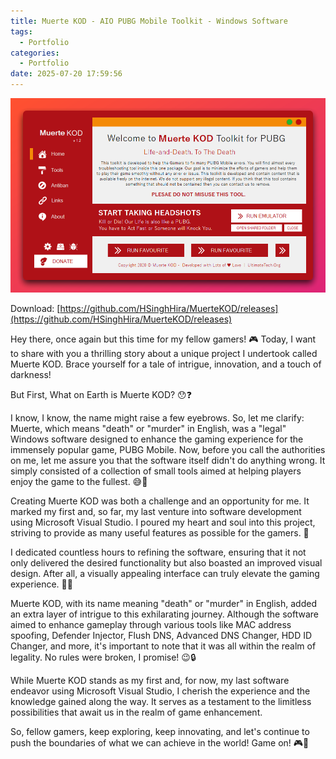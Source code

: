 ```yaml
---
title: Muerte KOD - AIO PUBG Mobile Toolkit - Windows Software
tags:
  - Portfolio
categories:
  - Portfolio
date: 2025-07-20 17:59:56
---
```

![Muerte_KOD.png](/images/portfolio/Muerte_KOD.png)

Download: [https://github.com/HSinghHira/MuerteKOD/releases](https://github.com/HSinghHira/MuerteKOD/releases)

Hey there, once again but this time for my fellow gamers! 🎮 Today, I want to share with you a thrilling story about a unique project I undertook called Muerte KOD. Brace yourself for a tale of intrigue, innovation, and a touch of darkness!

But First, What on Earth is Muerte KOD? 😯❓

I know, I know, the name might raise a few eyebrows. So, let me clarify: Muerte, which means "death" or "murder" in English, was a "legal" Windows software designed to enhance the gaming experience for the immensely popular game, PUBG Mobile. Now, before you call the authorities on me, let me assure you that the software itself didn't do anything wrong. It simply consisted of a collection of small tools aimed at helping players enjoy the game to the fullest. 😅🔧

Creating Muerte KOD was both a challenge and an opportunity for me. It marked my first and, so far, my last venture into software development using Microsoft Visual Studio. I poured my heart and soul into this project, striving to provide as many useful features as possible for the gamers. 💪

I dedicated countless hours to refining the software, ensuring that it not only delivered the desired functionality but also boasted an improved visual design. After all, a visually appealing interface can truly elevate the gaming experience. 🚀🎨

Muerte KOD, with its name meaning "death" or "murder" in English, added an extra layer of intrigue to this exhilarating journey. Although the software aimed to enhance gameplay through various tools like MAC address spoofing, Defender Injector, Flush DNS, Advanced DNS Changer, HDD ID Changer, and more, it's important to note that it was all within the realm of legality. No rules were broken, I promise! 😉🔒

While Muerte KOD stands as my first and, for now, my last software endeavor using Microsoft Visual Studio, I cherish the experience and the knowledge gained along the way. It serves as a testament to the limitless possibilities that await us in the realm of game enhancement.

So, fellow gamers, keep exploring, keep innovating, and let's continue to push the boundaries of what we can achieve in the world! Game on! 🎮🌟

